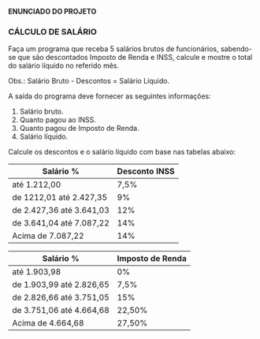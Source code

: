 **ENUNCIADO DO PROJETO**

### CÁLCULO DE SALÁRIO  
Faça um programa que receba 5 salários brutos de funcionários, sabendo-se que são descontados Imposto de Renda e INSS, calcule e mostre o total do salário líquido no referido mês.

Obs.: Salário Bruto - Descontos = Salário Líquido.

A saída do programa deve fornecer as seguintes informações:
1. Salário bruto.
2. Quanto pagou ao INSS.
3. Quanto pagou de Imposto de Renda.
4. Salário líquido.

Calcule os descontos e o salário líquido com base nas tabelas abaixo: 

| Salário	% | Desconto INSS |
|-------------|-------------|
| até 1.212,00  | 7,5%  |
| de 1212,01 até 2.427,35  | 9%  |
| de 2.427,36 até 3.641,03  | 12%  |
| de 3.641,04 até 7.087,22  | 14%  |
| Acima de 7.087,22  | 14%  |

| Salário	% |  Imposto de Renda |
|-------------|-------------|
| até 1.903,98  | 0%  |
| de 1.903,99 até 2.826,65  | 7,5%  |
| de 2.826,66 até 3.751,05  | 15%  |
| de 3.751,06 até 4.664,68  | 22,50%  |
| Acima de 4.664,68  | 27,50%  |
